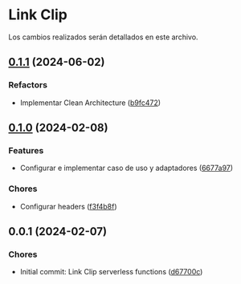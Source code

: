 # Link Clip

Los cambios realizados serán detallados en este archivo.
## [0.1.1](https://github.com/willknight27/link-clip-serverless/compare/v0.1.0...v0.1.1) (2024-06-02)


### Refactors

* Implementar Clean Architecture ([b9fc472](https://github.com/willknight27/link-clip-serverless/commit/b9fc472709988bd26196feaf4bd410ed41bc212c))

## [0.1.0](https://github.com/willknight27/link-clip-serverless/compare/v0.0.1...v0.1.0) (2024-02-08)


### Features

* Configurar e implementar caso de uso y adaptadores ([6677a97](https://github.com/willknight27/link-clip-serverless/commit/6677a97031673cf864d22841488118f7a46144f3))


### Chores

* Configurar headers ([f3f4b8f](https://github.com/willknight27/link-clip-serverless/commit/f3f4b8f1c0d3eb77749d815504d108f2872831f8))

## 0.0.1 (2024-02-07)


### Chores

* Initial commit: Link Clip serverless functions ([d67700c](https://github.com/willknight27/link-clip-serverless/commit/d67700cd9475a1bdbe4f882841b4e9162b3a0740))
